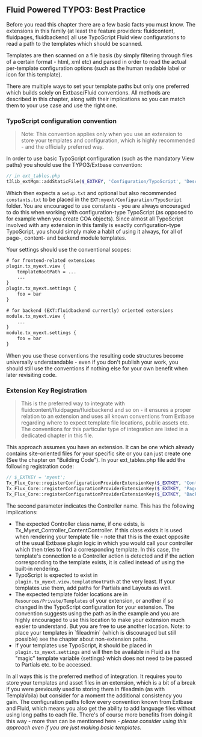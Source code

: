 ## Fluid Powered TYPO3: Best Practice

Before you read this chapter there are a few basic facts you must know. The extensions in this family (at least the feature
providers: fluidcontent, fluidpages, fluidbackend) all use TypoScript Fluid view configurations to read a path to the templates
which should be scanned.

Templates are then scanned on a file basis (by simply filtering through files of a certain format - html, xml etc) and parsed in
order to read the actual per-template configuration options (such as the human readable label or icon for this template).

There are multiple ways to set your template paths but only one preferred which builds solely on Extbase/Fluid conventions. All
methods are described in this chapter, along with their implications so you can match them to your use case and use the right one.

### TypoScript configuration convention

> Note: This convention applies only when you use an extension to store your templates and configuration, which is highly
> recommended - and the officially preferred way.

In order to use basic TypoScript configuration (such as the mandatory View paths) you should use the TYPO3/Extbase convention:

```php
// in ext_tables.php
t3lib_extMgm::addStaticFile($_EXTKEY, 'Configuration/TypoScript', 'Description of configuration');
```

Which then expects a `setup.txt` and optional but also recommended `constants.txt` to be placed in the
`EXT:myext/Configuration/TypoScript` folder. You are encouraged to use constants - you are always encouraged to do this when
working with configuration-type TypoScript (as opposed to for example when you create COA objects). Since almost all TypoScript
involved with any extension in this family is exactly configuration-type TypoScript, you should simply make a habit of using it
always, for all of page-, content- and backend module templates.

Your settings should use the conventional scopes:

```txt
# for frontend-related extensions
plugin.tx_myext.view {
	templateRootPath = ...
	...
}
plugin.tx_myext.settings {
	foo = bar
}

# for backend (EXT:fluidbackend currently) oriented extensions
module.tx_myext.view {
	...
}
module.tx_myext.settings {
	foo = bar
}
```

When you use these conventions the resulting code structures become universally understandable - even if you don't publish your
work, you should still use the conventions if nothing else for your own benefit when later revisiting code.

### Extension Key Registration

> This is the preferred way to integrate with fluidcontent/fluidpages/fluidbackend and so on - it ensures a proper relation to an
> extension and uses all known conventions from Extbase regarding where to expect template file locations, public assets etc.
> The conventions for this particular type of integration are listed in a dedicated chapter in this file.

This approach assumes you have an extension. It can be one which already contains site-oriented files for your specific site or
you can just create one (See the chapter on "Building Code"). In your ext_tables.php file add the following registration code:

```php
// $_EXTKEY = 'myext';
Tx_Flux_Core::registerConfigurationProviderExtensionKey($_EXTKEY, 'Content'); // to register content templates
Tx_Flux_Core::registerConfigurationProviderExtensionKey($_EXTKEY, 'Page'); // to register page templates
Tx_Flux_Core::registerConfigurationProviderExtensionKey($_EXTKEY, 'Backend'); // to register backend module templates
```

The second parameter indicates the Controller name. This has the following implications:

* The expected Controller class name, if one exists, is Tx_Myext_Controller_ContentController. If this class exists it is used
  when rendering your template file - note that this is the exact opposite of the usual Extbase plugin logic in which you would
  call your controller which then tries to find a corresponding template. In this case, the template's connection to a Controller
  action is detected and if the action corresponding to the template exists, it is called instead of using the built-in rendering.
* TypoScript is expected to exist in `plugin.tx_myext.view.templateRootPath` at the very least. If your templates use them, add
  paths for Partials and Layouts as well.
* The expected template folder locations are in `Resources/Private/Templates` of your extension, or another if so changed in the
  TypoScript configuration for your extension. The convention suggests using the path as in the example and you are highly
  encouraged to use this location to make your extension much easier to understand. But you are free to use another location.
  Note: to place your templates in `fileadmin´ (which is discouraged but still possible) see the chapter about non-extension paths.
* If your templates use TypoScript, it should be placed in `plugin.tx_myext.settings` and will then be available in Fluid as
  the "magic" template variable {settings} which does not need to be passed to Partials etc. to be accessed.

In all ways this is the preferred method of integration. It requires you to store your templates and asset files in an extension,
which is a bit of a break if you were previously used to storing them in fileadmin (as with TemplaVoila) but consider for a moment
the additional consistency you gain. The configuration paths follow every convention known from Extbase and Fluid, which means
you also get the ability to add language files without using long paths to each file. There's of course more benefits from doing
it this way - more than can be mentioned here - _please consider using this approach even if you are just making basic templates._
